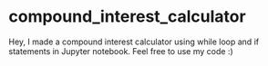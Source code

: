 # compound_interest_calculator
Hey, I made a compound interest calculator using while loop and if statements in Jupyter notebook. Feel free to use my code :)

